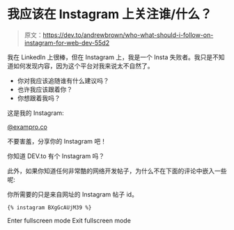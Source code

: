 # 我应该在 Instagram 上关注谁/什么？

> 原文：<https://dev.to/andrewbrown/who-what-should-i-follow-on-instagram-for-web-dev-55d2>

我在 LinkedIn 上很棒，但在 Instagram 上，我是一个 Insta 失败者。我只是不知道如何发现内容，因为这个平台对我来说太不自然了。

*   你对我应该追随谁有什么建议吗？
*   也许我应该跟着你？
*   你想跟着我吗？

这是我的 Instagram:

[@exampro.co](https://www.instagram.com/exampro.co)

不要害羞，分享你的 Instagram 吧！

你知道 DEV.to 有个 Instagram 吗？

此外，如果你知道任何非常酷的网络开发帖子，为什么不在下面的评论中嵌入一些呢:

你所需要的只是来自网址的 Instagram 帖子 id。

```
{% instagram BXgGcAUjM39 %} 
```

Enter fullscreen mode Exit fullscreen mode